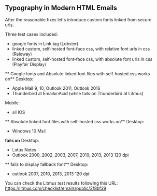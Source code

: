 ## Typography in Modern HTML Emails

After the reasonable fixes let's introduce custom fonts linked from secure urls.

Three test cases included:
- google fonts in Link tag (Lobster)
- linked custom, self-hosted font-face css, with relative font urls in css (Raleway)
- linked custom, self-hosted font-face css, with absolute font urls in css (Playfair Display)

** Google fonts and Absolute linked font files with self-hosted css works on**
Desktop:
- Apple Mail 9, 10, Outlook 2011, Outlook 2016
- Thunderbird at EmailonAcid (while fails on Thunderbird at Litmus)

Mobile:
- all IOS

** Absolute linked font files with self-hosted css works on**
Desktop:
- Windows 10 Mail

**fails on**
Desktop:
- Lotus Notes
- Outlook 2000, 2002, 2003, 2007, 2010, 2013, 2013 120 dpi

** fails to display fallback font**
Desktop:
- outlook 2007, 2010, 2013, 2013 120 dpi

You can check the Litmus test results following this URL:
https://litmus.com/checklist/emails/public/3f8bf39